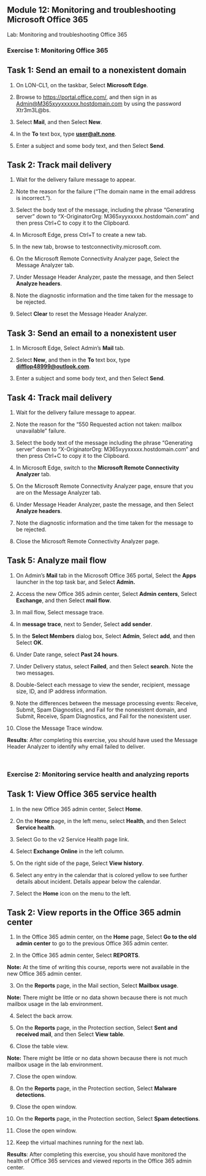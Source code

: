 

## Module 12: Monitoring and troubleshooting Microsoft Office 365

Lab: Monitoring and troubleshooting Office 365

### Exercise 1: Monitoring Office 365

## Task 1: Send an email to a nonexistent domain

1. On LON-CL1, on the taskbar, Select **Microsoft Edge**.

2. Browse to https://portal.office.com/, and then sign in as Admin@M365xyyxxxxxx.hostdomain.com by using the password Xtr3m3L@bs.

3. Select **Mail**, and then Select **New**.

4. In the **To** text box, type **user@alt.none**.

5. Enter a subject and some body text, and then Select **Send**.

## Task 2: Track mail delivery

1. Wait for the delivery failure message to appear.

2. Note the reason for the failure (“The domain name in the email address is incorrect.”).

3. Select the body text of the message, including the phrase “Generating server” down to “X-OriginatorOrg: M365xyyxxxxx.hostdomain.com” and then press Ctrl+C to copy it to the Clipboard.

4. In Microsoft Edge, press Ctrl+T to create a new tab.

5. In the new tab, browse to testconnectivity.microsoft.com.

6. On the Microsoft Remote Connectivity Analyzer page, Select the Message Analyzer tab.

7. Under Message Header Analyzer, paste the message, and then Select **Analyze headers**.

8. Note the diagnostic information and the time taken for the message to be rejected.

9. Select **Clear** to reset the Message Header Analyzer.

## Task 3: Send an email to a nonexistent user

1. In Microsoft Edge, Select Admin’s **Mail** tab.

2. Select **New**, and then in the **To** text box, type **difflop48999@outlook.com**.

3. Enter a subject and some body text, and then Select **Send**.

## Task 4: Track mail delivery

1. Wait for the delivery failure message to appear. 

2. Note the reason for the “550 Requested action not taken: mailbox unavailable” failure.

3. Select the body text of the message including the phrase “Generating server” down to “X-OriginatorOrg: M365xyyxxxxx.hostdomain.com” and then press Ctrl+C to copy it to the Clipboard.

4. In Microsoft Edge, switch to the **Microsoft Remote Connectivity Analyzer** tab.

5. On the Microsoft Remote Connectivity Analyzer page, ensure that you are on the Message Analyzer tab.

6. Under Message Header Analyzer, paste the message, and then Select **Analyze headers**.

7. Note the diagnostic information and the time taken for the message to be rejected.

8. Close the Microsoft Remote Connectivity Analyzer page.

## Task 5: Analyze mail flow

1. On Admin’s **Mail** tab in the Microsoft Office 365 portal, Select the **Apps** launcher in the top task bar, and Select **Admin.**

2. Access the new Office 365 admin center, Select **Admin** **centers**, Select **Exchange**, and then Select **mail flow**.

3. In mail flow, Select message trace.

4. In **message trace**, next to Sender, Select **add sender**.

5. In the **Select Members** dialog box, Select **Admin**, Select **add**, and then Select **OK**.

6. Under Date range, select **Past 24 hours**.

7. Under Delivery status, select **Failed**, and then Select **search**. Note the two messages.

8. Double-Select each message to view the sender, recipient, message size, ID, and IP address information.

9. Note the differences between the message processing events: Receive, Submit, Spam Diagnostics, and Fail for the nonexistent domain, and Submit, Receive, Spam Diagnostics, and Fail for the nonexistent user.

10. Close the Message Trace window.

 


**Results**: After completing this exercise, you should have used the Message Header Analyzer to identify why email failed to deliver.


  
‎ 

### Exercise 2: Monitoring service health and analyzing reports

## Task 1: View Office 365 service health

1. In the new Office 365 admin center, Select **Home**.

2. On the **Home** page, in the left menu, select **Health**, and then Select **Service health**. 

3. Select Go to the v2 Service Health page link.

4. Select **Exchange Online** in the left column.

5. On the right side of the page, Select **View history**.

6. Select any entry in the calendar that is colored yellow to see further details about incident. Details appear below the calendar.

7. Select the **Home** icon on the menu to the left.

## Task 2: View reports in the Office 365 admin center

1. In the Office 365 admin center, on the **Home** page, Select **Go to the old admin center** to go to the previous Office 365 admin center. 

2. In the Office 365 admin center, Select **REPORTS**.

 **Note:** At the time of writing this course, reports were not available in the new Office 365 admin center.

3. On the **Reports** page, in the Mail section, Select **Mailbox usage**.

**Note:** There might be little or no data shown because there is not much mailbox usage in the lab environment.

4. Select the back arrow.

5. On the **Reports** page, in the Protection section, Select **Sent and received mail**, and then Select **View** **table**.

6. Close the table view.

 **Note:** There might be little or no data shown because there is not much mailbox usage in the lab environment.

7. Close the open window.

8. On the **Reports** page, in the Protection section, Select **Malware detections**.

9. Close the open window.

10. On the **Reports** page, in the Protection section, Select **Spam detections**.

11. Close the open window.

12. Keep the virtual machines running for the next lab.

 


**Results**: After completing this exercise, you should have monitored the health of Office 365 services and viewed reports in the Office 365 admin center.
